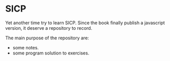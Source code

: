 # SICP

Yet another time try to learn SICP. Since the book finally publish a javascript version, it deserve a repository to record.

The main purpose of the repository are:

- some notes.
- some program solution to exercises.
